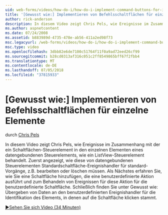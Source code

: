```yaml
---
uid: web-forms/videos/how-do-i/how-do-i-implement-command-buttons-for-individual-items
title: '[Gewusst wie:] Implementieren von Befehlsschaltflächen für einzelne Elemente | Microsoft-Dokumentation'
author: rick-anderson
description: In diesem Video zeigt Chris Pels, wie Ereignisse im Zusammenhang mit der ein Schaltflächen-Steuerelement in den einzelnen Elementen eines datengebundenen Steuerelements, wie ein ListView-Steuerelement behandelt. Erste...
ms.author: aspnetcontent
ms.date: 07/24/2008
ms.assetid: b883989d-4735-478e-ab56-411a2ed98f73
msc.legacyurl: /web-forms/videos/how-do-i/how-do-i-implement-command-buttons-for-individual-items
msc.type: video
ms.openlocfilehash: 3dbb82e6de7100c51764f11f0a9ad72eed26cf99
ms.sourcegitcommit: b28cd0313af316c051c2ff8549865bff67f2fbb4
ms.translationtype: MT
ms.contentlocale: de-DE
ms.lasthandoff: 07/05/2018
ms.locfileid: "37815933"
---
```

<a name="how-do-i-implement-command-buttons-for-individual-items"></a>[Gewusst wie:] Implementieren von Befehlsschaltflächen für einzelne Elemente
====================
durch [Chris Pels](https://twitter.com/chrispels)

In diesem Video zeigt Chris Pels, wie Ereignisse im Zusammenhang mit der ein Schaltflächen-Steuerelement in den einzelnen Elementen eines datengebundenen Steuerelements, wie ein ListView-Steuerelement behandelt. Zuerst angezeigt, wie diese von datengebundenen Steuerelementen Standardschaltfläche-Ereignishandler für standard-Vorgänge, z.B. bearbeiten oder löschen müssen. Als Nächstes erfahren Sie, wie Sie eine Schaltfläche hinzufügen, die eine benutzerdefinierte Aktion ausführt und zum Behandeln von Ereignissen für diese Aktion für die benutzerdefinierte Schaltfläche. Schließlich finden Sie unter Gewusst wie: Übergeben von Daten an den benutzerdefinierten Ereignishandler für die Identifikation des Elements, in denen auf die Schaltfläche klicken stammt.

[&#9654;Sehen Sie sich Video (34 Minuten)](https://channel9.msdn.com/Blogs/ASP-NET-Site-Videos/how-do-i-implement-command-buttons-for-individual-items)
